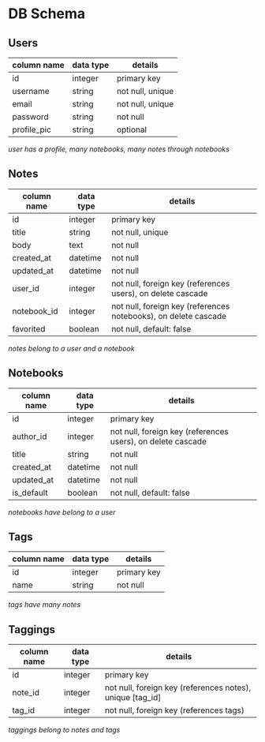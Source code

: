 # DB Schema

## Users
column name     | data type | details
----------------|-----------|-----------------------
id              | integer   | primary key
username        | string    | not null, unique
email           | string    | not null, unique
password        | string    | not null
profile_pic     | string    | optional

*user has a profile, many notebooks, many notes through notebooks*

## Notes
column name | data type | details
------------|-----------|-----------------------
id          | integer   | primary key
title       | string    | not null, unique
body        | text      | not null
created_at  | datetime  | not null
updated_at  | datetime  | not null
user_id     | integer   | not null, foreign key (references users), on delete cascade
notebook_id | integer   | not null, foreign key (references notebooks), on delete cascade
favorited   | boolean   | not null, default: false

*notes belong to a user and a notebook*

## Notebooks
column name | data type | details
------------|-----------|-----------------------
id          | integer   | primary key
author_id   | integer   | not null, foreign key (references users), on delete cascade
title       | string    | not null
created_at  | datetime  | not null
updated_at  | datetime  | not null
is_default  | boolean   | not null, default: false

*notebooks have belong to a user*

## Tags
column name | data type | details
------------|-----------|-----------------------
id          | integer   | primary key
name        | string    | not null

*tags have many notes*

## Taggings
column name | data type | details
------------|-----------|-----------------------
id          | integer   | primary key
note_id     | integer   | not null, foreign key (references notes), unique [tag_id]
tag_id      | integer   | not null, foreign key (references tags)

*taggings belong to notes and tags*
